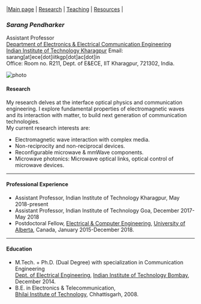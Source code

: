 |[Main page](index.md)  |    [Research](Research)   | [Teaching](Teaching.md) |  [Resources](Resources.md) |


### _Sarang Pendharker_
Assistant Professor  
[Department of Electronics & Electrical Communication Engineering](http://www.iitkgp.ac.in/department/EC/faculty/ec-sarang)  
[Indian Institute of Technology Kharagpur](http://iitkgp.ac.in/)
Email: sarang[at]ece[dot]iitkgp[dot]ac[dot]in  
Office: Room no. R211, Dept. of E&ECE, IIT Kharagpur, 721302, India.

![photo](https://sarang-iitkgp.github.io/files/photo.jpeg)

#### Research

My research delves at the interface optical physics and communication engineering. I explore fundamental properties of electromagnetic waves and its interaction with matter, to build next generation of communication technologies.  
My current research interests are:

- Electromagnetic wave interaction with complex media.
- Non-reciprocity and non-reciprocal devices.
- Reconfigurable microwave & mmWave components.
- Microwave photonics: Microwave optical links, optical control of microwave devices. 

---

#### Professional Experience

- Assistant Professor, Indian Institute of Technology Kharagpur, May 2018-present
- Assistant Professor, Indian Institute of Technology Goa, December 2017-May 2018
- Postdoctoral Fellow, [Electrical & Computer Engineering](https://www.ualberta.ca/electrical-computer-engineering), [University of Alberta](https://www.ualberta.ca/), Canada, January 2015-December 2018.

---

#### Education

- M.Tech. + Ph.D. (Dual Degree) with specialization in Communication Engineering  
    [Dept. of Electrical Engineering](https://www.ee.iitb.ac.in/web/), [Indian Institute of Technology Bombay](http://www.iitb.ac.in/), December 2014.
- B.E. in Electronics & Telecommunication,  
    [Bhilai Institute of Technology](http://www.bitdurg.ac.in/), Chhattisgarh, 2008.


